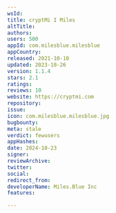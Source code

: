 ```yaml
---
wsId: 
title: cryptMi I Miles
altTitle: 
authors: 
users: 500
appId: com.milesblue.milesblue
appCountry: 
released: 2021-10-10
updated: 2023-10-26
version: 1.1.4
stars: 2.1
ratings: 
reviews: 10
website: https://cryptmi.com
repository: 
issue: 
icon: com.milesblue.milesblue.jpg
bugbounty: 
meta: stale
verdict: fewusers
appHashes: 
date: 2024-10-23
signer: 
reviewArchive: 
twitter: 
social: 
redirect_from: 
developerName: Miles.Blue Inc
features: 

---
```


